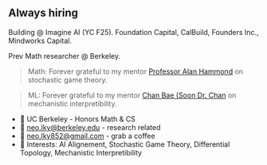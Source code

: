 ## Always hiring

Building @ Imagine AI (YC F25). Foundation Capital, CalBuild, Founders Inc., Mindworks Capital.

Prev Math researcher @ Berkeley.

> Math: Forever grateful to my mentor [Professor Alan Hammond](<https://math.berkeley.edu/~alanmh/>) on stochastic game theory.

> ML: Forever grateful to my mentor [Chan Bae (Soon Dr. Chan](https://www.linkedin.com/in/chan-bae-5b3113ba/) on mechanistic interpretibility.

- 🌱 UC Berkeley - Honors Math & CS
- 📧 <neo.lky@berkeley.edu> - research related
- 📧 <neo.lky852@gmail.com> - grab a coffee
- 📖 Interests: AI Alignement, Stochastic Game Theory, Differential Topology, Mechanistic Interpretibility
